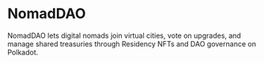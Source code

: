 # NomadDAO
NomadDAO lets digital nomads join virtual cities, vote on upgrades, and manage shared treasuries through Residency NFTs and DAO governance on Polkadot.
